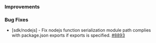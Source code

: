 ### Improvements

### Bug Fixes

- [sdk/nodejs] - Fix nodejs function serialization module path complies with package.json exports if exports is specified.
  [#8893](https://github.com/pulumi/pulumi/pull/8893)
